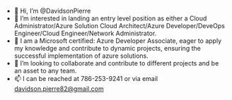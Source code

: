 - 👋 Hi, I’m @DavidsonPierre
- 👀 I’m interested in landing an entry level position as either a Cloud Administrator/Azure Solution Cloud Architect/Azure Developer/DeveOps Engineer/Cloud Engineer/Network Administrator.
- 🌱 I am a Microsoft certified: Azure Developer Associate, eager to apply my knowledge and contribute to dynamic projects, ensuring the successful implementation of azure solutions.
- 💞️ I’m looking to collaborate and contribute to different projects and be an asset to any team. 
- 📫 I can be reached at 786-253-9241 or via email davidson.pierre82@gmail.com

<!---
DavidsonPierre/DavidsonPierre is a ✨ special ✨ repository because its `README.md` (this file) appears on your GitHub profile.
You can click the Preview link to take a look at your changes.
--->
